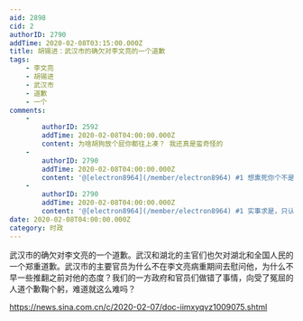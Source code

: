 ```yaml
---
aid: 2898
cid: 2
authorID: 2790
addTime: 2020-02-08T03:15:00.000Z
title: 胡锡进：武汉市的确欠对李文亮的一个道歉
tags:
    - 李文亮
    - 胡锡进
    - 武汉市
    - 道歉
    - 一个
comments:
    -
        authorID: 2592
        addTime: 2020-02-08T04:00:00.000Z
        content: 为啥胡狗放个屁你都往上凑？ 我还真是蛮奇怪的
    -
        authorID: 2790
        addTime: 2020-02-08T04:00:00.000Z
        content: '@[electron8964](/member/electron8964) #1 想熏死你个不是狗。'
    -
        authorID: 2790
        addTime: 2020-02-08T04:00:00.000Z
        content: '@[electron8964](/member/electron8964) #1 实事求是，只认观点。'
date: 2020-02-08T04:00:00.000Z
category: 时政
---
```


武汉市的确欠对李文亮的一个道歉。武汉和湖北的主官们也欠对湖北和全国人民的一个郑重道歉。武汉市的主要官员为什么不在李文亮病重期间去慰问他，为什么不早一些推翻之前对他的态度？我们的一方政府和官员们做错了事情，向受了冤屈的人道个歉鞠个躬，难道就这么难吗？

https://news.sina.com.cn/c/2020-02-07/doc-iimxyqvz1009075.shtml
